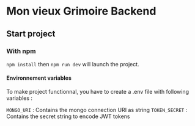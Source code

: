 # Mon vieux Grimoire Backend


## Start project 

### With npm

 `npm install` then `npm run dev` will launch the project.

#### Environnement variables

To make project functionnal, you have to create a .env file with following variables :

`MONGO_URI` : Contains the mongo connection URI as string
`TOKEN_SECRET` : Contains the secret string to encode JWT tokens